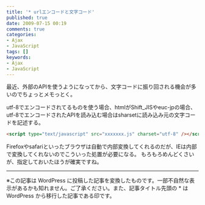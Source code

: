 ```yaml
---
title: '* urlエンコードと文字コード'
published: true
date: 2009-07-15 00:19
comments: true
categories:
- Ajax
- JavaScript
tags: []
keywords:
- Ajax
- JavaScript
---
```

最近、外部のAPIを使うようになってから、文字コードに振り回される機会が多いのでちょっとメモっとく。


utf-8でエンコードされてるものを使う場合、htmlがShift_JISやeuc-jpの場合、utf-8でエンコードされたAPIを読み込む場合はsharsetに読み込み元の文字コードを記述する。



```html
<script type="text/javascript" src="xxxxxxx.js" charset="utf-8" /></script>
```



Firefoxやsafariといったブラウザは自動で内部変換してくれるのだが、IEは内部で変換してくれないのでこういった処置が必要になる。
もろもろめんどくさいが、指定しておいたほうが確実ですね。

---
※この記事は WordPress に投稿した記事を変換したものです。一部不自然な表示があるかも知れません。ご了承ください。また、記事タイトル先頭の * は WordPress から移行した記事である印です。
